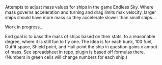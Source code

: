Attempts to adjust mass values for ships in the game Endless Sky. Where mass governs acceleration and turning and drag limits max velocity, larger ships should have more mass so they accelerate slower than small ships... 

Work in progress...

End goal is to bass the mass of ships based on their stats, to a reasonable degree, where it is still fun to fly one. The idea is for each bunk, 100 fuel, Outfit space, Shield point, and Hull point the ship in question gains x amout of mass. See spreadsheet in repo, plugin is based off formulas there. (Numbers in green cells will change numbers for each ship.)
